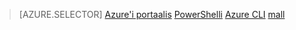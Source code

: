 > [AZURE.SELECTOR]
[Azure'i portaalis](virtual-network-deploy-static-pip-arm-portal.md)
[PowerShelli](virtual-network-deploy-static-pip-arm-ps.md)
[Azure CLI](virtual-network-deploy-static-pip-arm-cli.md)
[mall](virtual-network-deploy-static-pip-arm-template.md)
